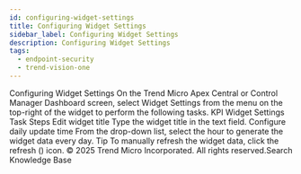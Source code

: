 ```yaml
---
id: configuring-widget-settings
title: Configuring Widget Settings
sidebar_label: Configuring Widget Settings
description: Configuring Widget Settings
tags:
  - endpoint-security
  - trend-vision-one
---
```


 Configuring Widget Settings On the Trend Micro Apex Central or Control Manager Dashboard screen, select Widget Settings from the menu on the top-right of the widget to perform the following tasks. KPI Widget Settings Task Steps Edit widget title Type the widget title in the text field. Configure daily update time From the drop-down list, select the hour to generate the widget data every day. Tip To manually refresh the widget data, click the refresh () icon. © 2025 Trend Micro Incorporated. All rights reserved.Search Knowledge Base